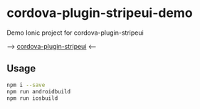 # cordova-plugin-stripeui-demo
Demo Ionic project for cordova-plugin-stripeui

 --> [cordova-plugin-stripeui](https://github.com/gecsbernat/cordova-plugin-stripeui) <--

## Usage

```sh
npm i --save
npm run androidbuild
npm run iosbuild
```